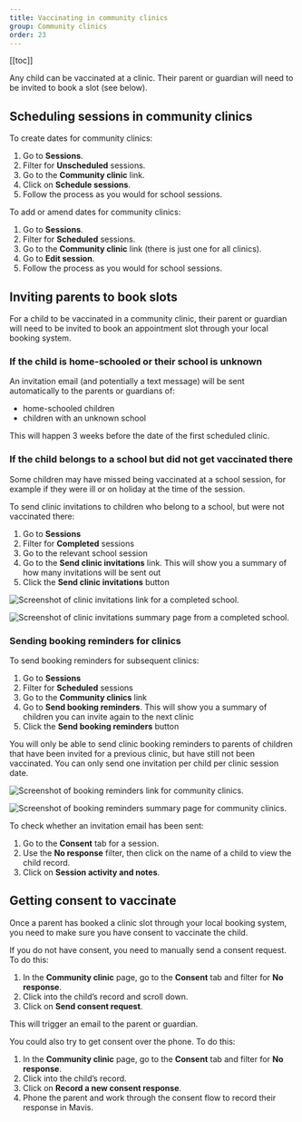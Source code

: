 ```yaml
---
title: Vaccinating in community clinics
group: Community clinics
order: 23
---
```


[[toc]]

Any child can be vaccinated at a clinic. Their parent or guardian will need to be invited to book a slot (see below).

## Scheduling sessions in community clinics

To create dates for community clinics:

1. Go to **Sessions**.
2. Filter for **Unscheduled** sessions.
3. Go to the **Community clinic** link.
4. Click on **Schedule sessions**.
5. Follow the process as you would for school sessions.

To add or amend dates for community clinics:

1. Go to **Sessions**.
2. Filter for **Scheduled** sessions.
3. Go to the **Community clinic** link (there is just one for all clinics).
4. Go to **Edit session**.
5. Follow the process as you would for school sessions.

## Inviting parents to book slots

For a child to be vaccinated in a community clinic, their parent or guardian will need to be invited to book an appointment slot through your local booking system.

### If the child is home-schooled or their school is unknown

An invitation email (and potentially a text message) will be sent automatically to the parents or guardians of:
- home-schooled children
- children with an unknown school

This will happen 3 weeks before the date of the first scheduled clinic.

### If the child belongs to a school but did not get vaccinated there

Some children may have missed being vaccinated at a school session, for example if they were ill or on holiday at the time of the session.

To send clinic invitations to children who belong to a school, but were not vaccinated there:
1. Go to **Sessions**
2. Filter for **Completed** sessions
3. Go to the relevant school session
4. Go to the **Send clinic invitations** link. This will show you a summary of how many invitations will be sent out
5. Click the **Send clinic invitations** button

![Screenshot of clinic invitations link for a completed school.](/assets/images/send-clinic-invitations.png)

![Screenshot of clinic invitations summary page from a completed school.](/assets/images/send-clinic-invitations-summary.png)

### Sending booking reminders for clinics

To send booking reminders for subsequent clinics:
1. Go to **Sessions**
2. Filter for **Scheduled** sessions
3. Go to the **Community clinics** link
4. Go to **Send booking reminders**. This will show you a summary of children you can invite again to the next clinic
5. Click the **Send booking reminders** button

You will only be able to send clinic booking reminders to parents of children that have been invited for a previous clinic, but have still not been vaccinated. You can only send one invitation per child per clinic session date.

![Screenshot of booking reminders link for community clinics.](/assets/images/send-booking-reminders.png)

![Screenshot of booking reminders summary page for community clinics.](/assets/images/send-booking-reminders-summary.png)

To check whether an invitation email has been sent:

1. Go to the **Consent** tab for a session.
2. Use the **No response** filter, then click on the name of a child to view the child record.
3. Click on **Session activity and notes**.

## Getting consent to vaccinate

Once a parent has booked a clinic slot through your local booking system, you need to make sure you have consent to vaccinate the child.

If you do not have consent, you need to manually send a consent request. To do this:

1. In the **Community clinic** page, go to the **Consent** tab and filter for **No response**.
2. Click into the child’s record and scroll down.
3. Click on **Send consent request**.

This will trigger an email to the parent or guardian.

You could also try to get consent over the phone. To do this:

1. In the **Community clinic** page, go to the **Consent** tab and filter for **No response**.
2. Click into the child’s record.
3. Click on **Record a new consent response**.
4. Phone the parent and work through the consent flow to record their response in Mavis.
